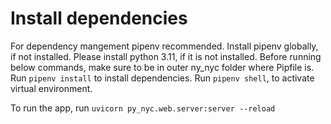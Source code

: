 # Install dependencies

For dependency mangement pipenv recommended.
Install pipenv globally, if not installed.
Please install python 3.11, if it is not installed.
Before running below commands, make sure to be in outer ny_nyc folder where Pipfile is.
Run `pipenv install` to install dependencies.
Run `pipenv shell`, to activate virtual environment.

To run the app, run `uvicorn py_nyc.web.server:server --reload`
